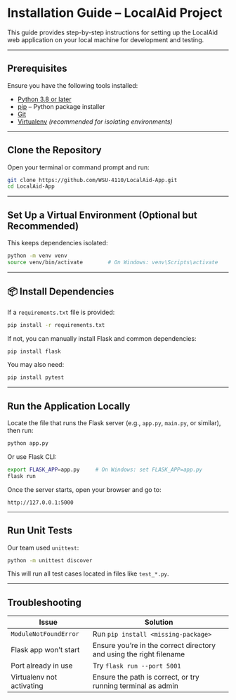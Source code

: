 #  Installation Guide – LocalAid Project

This guide provides step-by-step instructions for setting up the LocalAid web application on your local machine for development and testing.

---

##  Prerequisites

Ensure you have the following tools installed:

- [Python 3.8 or later](https://www.python.org/downloads/)
- [pip](https://pip.pypa.io/en/stable/) – Python package installer
- [Git](https://git-scm.com/)
- [Virtualenv](https://virtualenv.pypa.io/en/latest/) *(recommended for isolating environments)*

---

##  Clone the Repository

Open your terminal or command prompt and run:

```bash
git clone https://github.com/WSU-4110/LocalAid-App.git
cd LocalAid-App
```

---

##  Set Up a Virtual Environment (Optional but Recommended)

This keeps dependencies isolated:

```bash
python -m venv venv
source venv/bin/activate        # On Windows: venv\Scripts\activate
```

---

## 📦 Install Dependencies

If a `requirements.txt` file is provided:

```bash
pip install -r requirements.txt
```

If not, you can manually install Flask and common dependencies:

```bash
pip install flask
```

You may also need:

```bash
pip install pytest
```

---

##  Run the Application Locally

Locate the file that runs the Flask server (e.g., `app.py`, `main.py`, or similar), then run:

```bash
python app.py
```

Or use Flask CLI:

```bash
export FLASK_APP=app.py     # On Windows: set FLASK_APP=app.py
flask run
```

Once the server starts, open your browser and go to:

```
http://127.0.0.1:5000
```

---

##  Run Unit Tests

Our team used `unittest`:

```bash
python -m unittest discover
```

This will run all test cases located in files like `test_*.py`.

---

##  Troubleshooting

| Issue                          | Solution                                                       |
|-------------------------------|----------------------------------------------------------------|
| `ModuleNotFoundError`         | Run `pip install <missing-package>`                            |
| Flask app won’t start         | Ensure you’re in the correct directory and using the right filename |
| Port already in use           | Try `flask run --port 5001`                                    |
| Virtualenv not activating     | Ensure the path is correct, or try running terminal as admin   |
